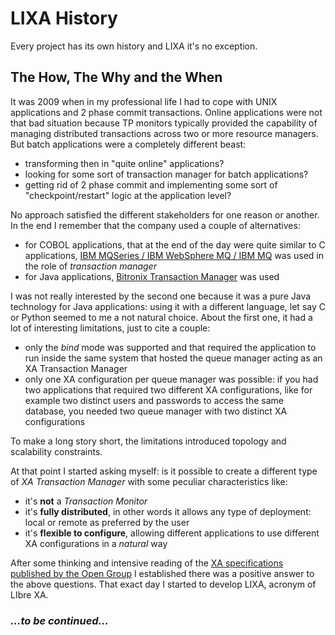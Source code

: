 # LIXA History

Every project has its own history and LIXA it's no exception.

## The How, The Why and the When

It was 2009 when in my professional life I had to cope with UNIX applications and 2 phase commit transactions. 
Online applications were not that bad situation because TP monitors typically provided the capability of managing distributed transactions across two or more resource managers.
But batch applications were a completely different beast:

- transforming then in "quite online" applications?
- looking for some sort of transaction manager for batch applications?
- getting rid of 2 phase commit and implementing some sort of "checkpoint/restart" logic at the application level?

No approach satisfied the different stakeholders for one reason or another. In the end I remember that the company used a couple of alternatives:

- for COBOL applications, that at the end of the day were quite similar to C applications, [IBM MQSeries / IBM WebSphere MQ / IBM MQ](https://en.wikipedia.org/wiki/IBM_MQ) was used in the role of *transaction manager*
- for Java applications, [Bitronix Transaction Manager](https://github.com/bitronix/btm) was used

I was not really interested by the second one because it was a pure Java technology for Java applications: using it with a different language, let say C or Python seemed to me a not natural choice.
About the first one, it had a lot of interesting limitations, just to cite a couple:

- only the *bind* mode was supported and that required the application to run inside the same system that hosted the queue manager acting as an XA Transaction Manager
- only one XA configuration per queue manager was possible: if you had two applications that required two different XA configurations, like for example two distinct users and passwords to access the same database, you needed two queue manager with two distinct XA configurations

To make a long story short, the limitations introduced topology and scalability constraints.

At that point I started asking myself: is it possible to create a different type of *XA Transaction Manager* with some peculiar characteristics like:

- it's **not** a *Transaction Monitor*
- it's **fully distributed**, in other words it allows any type of deployment: local or remote as preferred by the user
- it's **flexible to configure**, allowing different applications to use different XA configurations in a *natural* way

After some thinking and intensive reading of the [XA specifications published by the Open Group](https://pubs.opengroup.org/onlinepubs/009680699/toc.pdf) I established there was a positive answer to the above questions.
That exact day I started to develop LIXA, acronym of LIbre XA.

### *...to be continued...*
